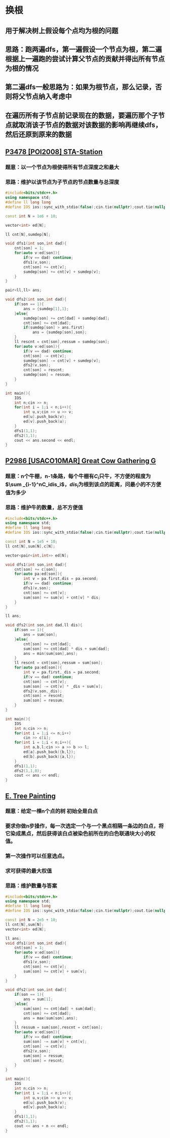 # 换根

## 用于解决树上假设每个点均为根的问题

## 思路：跑两遍dfs，第一遍假设一个节点为根，第二遍根据上一遍跑的尝试计算父节点的贡献并得出所有节点为根的情况

## 第二遍dfs一般思路为：如果为根节点，那么记录，否则将父节点纳入考虑中

## 在遍历所有子节点前记录现在的数据，要遍历那个子节点就取消该子节点的数据对该数据的影响再继续dfs，然后还原到原来的数据

## [P3478 [POI2008] STA-Station](https://www.luogu.com.cn/problem/P3478)

### 题意：以一个节点为根使得所有节点深度之和最大

### 思路：维护以该节点为子节点的节点数量与总深度

```cpp
#include<bits/stdc++.h>
using namespace std;
#define ll long long
#define IOS ios::sync_with_stdio(false);cin.tie(nullptr);cout.tie(nullptr);

const int N = 1e6 + 10;

vector<int> ed[N];

ll cnt[N],sumdep[N];

void dfs1(int son,int dad){
	cnt[son] = 1;
	for(auto v:ed[son]){
		if(v == dad) continue;
		dfs1(v,son);
		cnt[son] += cnt[v];
		sumdep[son] += cnt[v] + sumdep[v];
	}
}

pair<ll,ll> ans;

void dfs2(int son,int dad){
	if(son == 1){
		ans = {sumdep[1],1};
	}else{
		sumdep[son] += cnt[dad] + sumdep[dad];
		cnt[son] += cnt[dad];
		if(sumdep[son] > ans.first)
			ans = {sumdep[son],son};
	}
	ll rescnt = cnt[son],ressum = sumdep[son];
	for(auto v:ed[son]){
		if(v == dad) continue;
		cnt[son] -= cnt[v];
		sumdep[son] -= cnt[v] + sumdep[v];
		dfs2(v,son);
		cnt[son] = rescnt;
		sumdep[son] = ressum;
	}
}

int main(){
	IOS
	int n;cin >> n;
	for(int i = 1;i < n;i++){
		int u,v;cin >> u >> v;
		ed[u].push_back(v);
		ed[v].push_back(u);
	}
	dfs1(1,1);
	dfs2(1,1);
	cout << ans.second << endl;
}
```

## [P2986 [USACO10MAR] Great Cow Gathering G](https://www.luogu.com.cn/problem/P2986)

### 题意：n个牛棚，n-1条路，每个牛棚有$C_i$只牛，不方便的程度为$\sum _{i-1}^nC_idis_i$，$dis_i$为根到该点的距离，问最小的不方便值为多少

### 思路：维护牛的数量，总不方便值

```cpp
#include<bits/stdc++.h>
using namespace std;
#define ll long long
#define IOS ios::sync_with_stdio(false);cin.tie(nullptr);cout.tie(nullptr);

const int N = 1e5 + 10;
ll cnt[N],sum[N],c[N];

vector<pair<int,int>> ed[N];

void dfs1(int son,int dad){
	cnt[son] += c[son];
	for(auto pa:ed[son]){
		int v = pa.first,dis = pa.second;
		if(v == dad) continue;
		dfs1(v,son);
		cnt[son] += cnt[v];
		sum[son] += sum[v] + cnt[v] * dis;
	}
}

ll ans;

void dfs2(int son,int dad,ll dis){
	if(son == 1){
		ans = sum[son];
	}else{
		cnt[son] += cnt[dad];
		sum[son] += cnt[dad] * dis + sum[dad];
		ans = min(sum[son],ans);
	}
	ll rescnt = cnt[son],ressum = sum[son];
	for(auto pa:ed[son]){
		int v = pa.first,_dis = pa.second;
		if(v == dad) continue;
		cnt[son] -= cnt[v];
		sum[son] -= cnt[v] * _dis + sum[v];
		dfs2(v,son,_dis);
		cnt[son] = rescnt;
		sum[son] = ressum;
	}
}

int main(){
	IOS
	int n;cin >> n;
	for(int i = 1;i <= n;i++)
		cin >> c[i];
	for(int i = 1;i < n;i++){
		int a,b,l;cin >> a >> b >> l;
		ed[a].push_back({b,l});
		ed[b].push_back({a,l});
	}
	dfs1(1,1);
	dfs2(1,1,0);
	cout << ans << endl;
}
```

## [E. Tree Painting](https://codeforces.com/problemset/problem/1187/E)

### 题意：给定一棵n个点的树 初始全是白点

### 要求你做n步操作，每一次选定一个与一个黑点相隔一条边的白点，将它染成黑点，然后获得该白点被染色前所在的白色联通块大小的权值。

### 第一次操作可以任意选点。

### 求可获得的最大权值

### 思路：维护数量与答案

```cpp
#include<bits/stdc++.h>
using namespace std;
#define ll long long
#define IOS ios::sync_with_stdio(false);cin.tie(nullptr);cout.tie(nullptr);

const int N = 2e5 + 10;
ll cnt[N],sum[N];
vector<int> ed[N];

ll ans;
void dfs1(int son,int dad){
	cnt[son] = 1;
	for(auto v:ed[son]){
		if(v == dad) continue;
		dfs1(v,son);
		cnt[son] += cnt[v];
		sum[son] += cnt[v] + sum[v];
	}
}

void dfs2(int son,int dad){
	if(son == 1){
		ans = sum[1];
	}else{
		sum[son] += cnt[dad] + sum[dad];
		cnt[son] += cnt[dad];
		ans = max(sum[son],ans);
	}
	ll ressum = sum[son],rescnt = cnt[son];
	for(auto v:ed[son]){
		if(v == dad) continue;
		sum[son] -= sum[v] + cnt[v];
		cnt[son] -= cnt[v];
		dfs2(v,son);
		sum[son] = ressum;
		cnt[son] = rescnt;
	}
}

int main(){
	IOS
	int n;cin >> n;
	for(int i = 1;i < n;i++){
		int u,v;cin >> u >> v;
		ed[u].push_back(v);
		ed[v].push_back(u);
	}
	dfs1(1,1);
	dfs2(1,1);
	cout << ans + n << endl;
}
```

